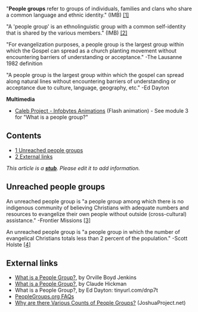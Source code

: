 "**People groups** refer to groups of individuals, families and
clans who share a common language and ethnic identity." (IMB)
[[1]](http://www.imb.org/centralasia/path/UPG.html)

"A 'people group' is an ethnolinguistic group with a common
self-identity that is shared by the various members." (IMB)
[[2]](http://www.imb.org/globalresearch/what_is_a_people_group.htm)

"For evangelization purposes, a people group is the largest group
within which the Gospel can spread as a church planting movement
without encountering barriers of understanding or acceptance." -The
Lausanne 1982 definition

"A people group is the largest group within which the gospel can
spread along natural lines without encountering barriers of
understanding or acceptance due to culture, language, geography,
etc." -Ed Dayton

**Multimedia**

-   [Caleb Project - Infobytes Animations](http://www.calebproject.org/main.php/news_and_interactive/infobytes_animations)
    (Flash animation) - See module 3 for "What is a people group?"

## Contents

-   [1 Unreached people groups](#Unreached_people_groups)
-   [2 External links](#External_links)



*This article is a **[stub](http://www.theopedia.com/Category:Theopedia_stubs "Category:Theopedia stubs")**. Please edit it to add information.*
## Unreached people groups

An unreached people group is "a people group among which there is
no indigenous community of believing Christians with adequate
numbers and resources to evangelize their own people without
outside (cross-cultural) assistance." -Frontier Missions
[[3]](http://www.bgcworld.org/cplantin/frontier.htm)

An unreached people group is "a people group in which the number of
evangelical Christians totals less than 2 percent of the
population." -Scott Holste
[[4]](http://www.imb.org/centralasia/path/UPG.html)

## External links

-   [What is a People Group?](http://www.imb.org/globalresearch/what_is_a_people_group.htm),
    by Orville Boyd Jenkins
-   [What is a People Group?](http://www.thetravelingteam.org/2000/articles/pg1.shtml),
    by Claude Hickman
-   What is a People Group?, by Ed Dayton: tinyurl.com/dnp7t
-   [PeopleGroups.org FAQs](http://www.peoplegroups.org/faqs.aspx)
-   [Why are there Various Counts of People Groups?](http://www.joshuaproject.net/numbers.php)
    (JoshuaProject.net)



